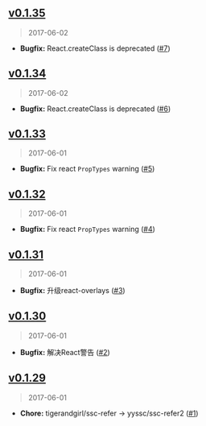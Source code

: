 ## [v0.1.35]
> 2017-06-02

- **Bugfix:** React.createClass is deprecated ([#7])

[v0.1.35]: https://github.com/yyssc/ssc-refer2/compare/v0.1.34...v0.1.35
[#7]: https://github.com/yyssc/ssc-refer2/issues/7

## [v0.1.34]
> 2017-06-02

- **Bugfix:** React.createClass is deprecated ([#6])

[v0.1.34]: https://github.com/yyssc/ssc-refer2/compare/v0.1.33...v0.1.34
[#6]: https://github.com/yyssc/ssc-refer2/issues/6

## [v0.1.33]
> 2017-06-01

- **Bugfix:** Fix react `PropTypes` warning ([#5])

[v0.1.33]: https://github.com/yyssc/ssc-refer2/compare/v0.1.32...v0.1.33
[#5]: https://github.com/yyssc/ssc-refer2/issues/5

## [v0.1.32]
> 2017-06-01

- **Bugfix:** Fix react `PropTypes` warning ([#4])

[v0.1.32]: https://github.com/yyssc/ssc-refer2/compare/v0.1.31...v0.1.32
[#4]: https://github.com/yyssc/ssc-refer2/issues/4

## [v0.1.31]
> 2017-06-01

- **Bugfix:** 升级react-overlays ([#3])

[v0.1.31]: https://github.com/yyssc/ssc-refer2/compare/v0.1.30...v0.1.31
[#3]: https://github.com/yyssc/ssc-refer2/issues/3

## [v0.1.30]
> 2017-06-01

- **Bugfix:** 解决React警告 ([#2])

[v0.1.30]: https://github.com/yyssc/ssc-refer2/compare/v0.1.29...v0.1.30
[#2]: https://github.com/yyssc/ssc-refer2/issues/2

## [v0.1.29]
> 2017-06-01

- **Chore:** tigerandgirl/ssc-refer -> yyssc/ssc-refer2 ([#1])

[v0.1.29]: https://github.com/yyssc/ssc-refer2/compare/v0.1.28...v0.1.29
[#1]: https://github.com/yyssc/ssc-refer2/issues/1
